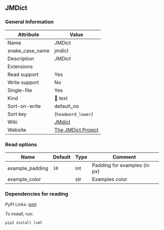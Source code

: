 ## JMDict

### General Information

| Attribute       | Value                                                            |
| --------------- | ---------------------------------------------------------------- |
| Name            | JMDict                                                           |
| snake_case_name | jmdict                                                           |
| Description     | JMDict                                                           |
| Extensions      |                                                                  |
| Read support    | Yes                                                              |
| Write support   | No                                                               |
| Single-file     | Yes                                                              |
| Kind            | 📝 text                                                           |
| Sort-on-write   | default_no                                                       |
| Sort key        | (`headword_lower`)                                               |
| Wiki            | [JMdict](https://en.wikipedia.org/wiki/JMdict)                   |
| Website         | [The JMDict Project](https://www.edrdg.org/jmdict/j_jmdict.html) |

### Read options

| Name            | Default | Type | Comment                      |
| --------------- | ------- | ---- | ---------------------------- |
| example_padding | `10`    | int  | Padding for examples (in px) |
| example_color   |         | str  | Examples color               |

### Dependencies for reading

PyPI Links: [lxml](https://pypi.org/project/lxml)

To install, run:

```sh
pip3 install lxml
```




